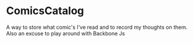 ComicsCatalog
=============

A way to store what comic's I've read and to record my thoughts on them. Also an excuse to play around with Backbone Js